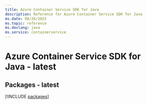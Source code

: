 ```yaml
---
title: Azure Container Service SDK for Java
description: Reference for Azure Container Service SDK for Java
ms.date: 08/26/2025
ms.topic: reference
ms.devlang: java
ms.service: containerservice
---
```

# Azure Container Service SDK for Java - latest
## Packages - latest
[!INCLUDE [packages](container-service-index.md)]